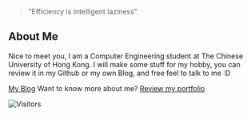 > "Efficiency is intelligent laziness"

## About Me

Nice to meet you, I am a Computer Engineering student at The Chinese University of Hong Kong.
I will make some stuff for my hobby, you can review it in my Github or my own Blog, and free feel to talk to me :D

[My Blog](https://orangeegg1937.github.io/)
Want to know more about me? [Review my portfolio](https://orangeegg1937.github.io/about_me/)

![Visitors](https://api.visitorbadge.io/api/visitors?path=https%3A%2F%2Fgithub.com%2FOrangeEgg1937%2FOrangeEgg1937&label=VISITOR&countColor=%23263759)
